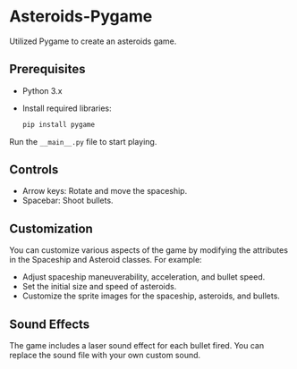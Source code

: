 # Asteroids-Pygame
Utilized Pygame to create an asteroids game.

## Prerequisites
- Python 3.x
- Install required libraries:

  ```bash
  pip install pygame 

Run the `__main__.py` file to start playing. 

## Controls
- Arrow keys: Rotate and move the spaceship.
- Spacebar: Shoot bullets.

## Customization
You can customize various aspects of the game by modifying the attributes in the Spaceship and Asteroid classes. For example:

- Adjust spaceship maneuverability, acceleration, and bullet speed.
- Set the initial size and speed of asteroids.
- Customize the sprite images for the spaceship, asteroids, and bullets.

## Sound Effects
The game includes a laser sound effect for each bullet fired. You can replace the sound file with your own custom sound.




